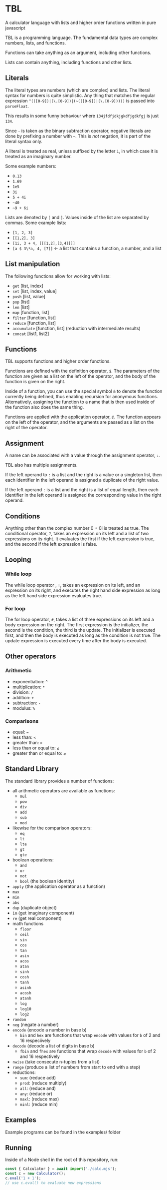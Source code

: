 # TBL
A calculator language with lists and higher order functions written in pure javascript

TBL is a programming language. The fundamental data types are complex numbers, lists, and functions.

Functions can take anything as an argument, including other functions. 

Lists can contain anything, including functions and other lists.

## Literals
The literal types are numbers (which are complex) and lists.
The literal syntax for numbers is quite simplistic. Any thing that matches the regular expression `^(([0-9])|(\.[0-9])|(~(([0-9])|(\.[0-9]))))` is passed into `parseFloat`. 

This results in some funny behaviour where `134jfdfjdkjgkdfjgdkfgj` is just `134`.

Since `-` is taken as the binary subtraction operator, negative literals are done by prefixing a number with `~`. This is *not* negation, it is part of the literal syntax only.

A literal is treated as real, unless suffixed by the letter `i`, in which case it is treated as an imaginary number.

Some example numbers:
 * `0.13`
 * `1.69`
 * `1e5`
 * `3i`
 * `5 + 4i`
 * `~40`
 * `~9 + 6i`

Lists are denoted by `[` and `]`. Values inside of the list are separated by commas.
Some example lists:
 * `[1, 2, 3]`
 * `[[1,2], 3]`
 * `[1i, 3 + 4, [[[1,2],[3,4]]]]`
 * `[a $ 3\*a, 4, [7]]` <- a list that contains a function, a number, and a list


## List manipulation

The following functions allow for working with lists:
 * `get` [list, index]
 * `set` [list, index, value]
 * `push` [list, value]
 * `pop` [list]
 * `len` [list]
 * `map` [function, list]
 * `filter` [function, list]
 * `reduce` [function, list]
 * `accumulate` [function, list] (reduction with intermediate results)
 * `concat` [list1, list2]

## Functions
TBL supports functions and higher order functions.

Functions are defined with the definition operator, `$`. The parameters of the function are given as a list on the left of the operator, and the body of the function is given on the right. 

Inside of a function, you can use the special symbol `&` to denote the function currently being defined, thus enabling recursion for anonymous functions. Alternatively, assigning the function to a name that is then used inside of the function also does the same thing.

Functions are applied with the application operator, `@`. The function appears on the left of the operator, and the arguments are passed as a list on the right of the operator.

## Assignment
A name can be associated with a value through the assignment operator, `:`.

TBL also has multiple assignments. 

If the left operand to `:` is a list and the right is a value or a singleton list, then each identifier in the left operand is assigned a duplicate of the right value.

If the left operand `:` is a list and the right is a list of equal length, then each identifier in the left operand is assigned the corresponding value in the right operand.

## Conditions
Anything other than the complex number 0 + 0i is treated as true.
The conditional operator, `?`, takes an expression on its left and a list of two expressions on its right. It evaluates the first if the left expression is true, and the second if the left expression is false.

## Looping

### While loop
The while loop operator , `!`, takes an expression on its left, and an expression on its right, and executes the right hand side expression as long as the left hand side expression evaluates true.

### For loop

The for loop operator, `#`, takes a list of three expressions on its left and a body expression on the right. The first expression is the initializer, the second is the condition, the third is the update. The initializer is executed first, and then the body is executed as long as the condition is not true. The update expression is executed every time after the body is executed.

## Other operators

### Arithmetic
 * exponentiation: `^`
 * multiplication: `*`
 * division: `/`
 * addition: `+`
 * subtraction: `-`
 * modulus: `%`

### Comparisons
 * equal: `=`
 * less than: `<`
 * greater than: `>`
 * less than or equal to: `≤`
 * greater than or equal to: `≥`


## Standard Library
The standard library provides a number of functions:
 * all arithmetic operators are available as functions:
   * `mul`
   * `pow`
   * `div`
   * `add`
   * `sub`
   * `mod`
 * likewise for the comparison operators:
   * `eq`
   * `lt`
   * `lte`
   * `gt`
   * `gte`
 * boolean operations:
   * `and`
   * `or`
   * `not`
   * `bool` (the boolean identity)
 * `apply` (the application operator as a function)
 * `max`
 * `min`
 * `abs`
 * `dup` (duplicate object)
 * `im` (get imaginary component)
 * `re` (get real component)
 * math functions
   * `floor`
   * `ceil`
   * `sin`
   * `cos`
   * `tan`
   * `asin`
   * `acos`
   * `atan`
   * `sinh`
   * `cosh`
   * `tanh`
   * `asinh`
   * `acosh`
   * `atanh`
   * `log`
   * `log10`
   * `log2`
 * `random`
 * `neg` (negate a number)
 * `encode` (encode a number in base b)
   * `bin` and `hex` are functions that wrap `encode` with values for `b` of 2 and 16 respeciively
 * `decode` (decode a list of digits in base b)
   * `fbin` and `fhex` are functions that wrap `decode` with values for `b` of 2 and 16 respectively
 * `nwise` (take consecute n-tuples from a list)
 * `range` (produce a list of numbers from start to end with a step)
 * reductions:
   * `sum`: (reduce add)
   * `prod`: (reduce multiply)
   * `all`: (reduce and)
   * `any`: (reduce or)
   * `maxl`: (reduce max)
   * `minl`: (reduce min)


## Examples
Example programs can be found in the examples/ folder

## Running
Inside of a Node shell in the root of this repository, run:
```js
const { Calculator } = await import('./calc.mjs');
const c = new Calculator();
c.eval('1 + 1');
// use c.eval() to evaluate new expressions
```
